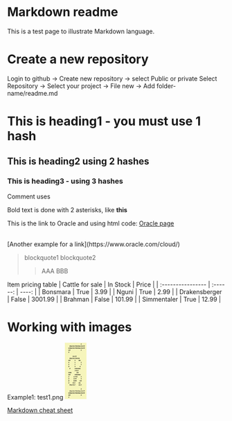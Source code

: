 # Markdown readme


This is a test page to illustrate Markdown language.

# Create a new repository
Login to github -> Create new repository -> select Public or private
Select Repository -> Select your project -> File new -> Add folder-name/readme.md

<!-- This is a test document to show markdown language:
30 July 2024
Ver 1.0

In vscode use Shift cmd V to preview markdown
copy more markdown code from github:https://github.com/oracle-devrel/technology-engineering/tree/main/cloud-infrastructure/compute-including-hpc

Microsoft Word to markdown converter tool: see https://pandoc.org/installing.html
-->


# This is heading1 - you must use 1 hash

## This is heading2 using 2 hashes

### This is heading3 - using 3 hashes

Comment uses <!--
-->

Bold text is done with 2 asterisks, like **this**

This is the link to Oracle and using html code: <a href="http://www.oracle.com">Oracle page</a>

<BR>
[Another example for a link](https://www.oracle.com/cloud/)

> blockquote1
> blockquote2
>> AAA
>> BBB


<!-- This is a table. See https://www.codecademy.com/resources/docs/markdown/tables
-->
Item pricing table
| Cattle for sale | In Stock | Price |
| :---------------- | :------: | ----: |
| Bonsmara        |   True   | 3.99 |
| Nguni           |   True   | 2.99 |
| Drakensberger    |  False   | 3001.99 |
| Brahman |  False   | 101.99 |
| Simmentaler |  True   | 12.99 |


# Working with images
Example1: test1.png
<img title="This is a test image" alt="On mouse over text" src="../images/test.png" width="50">

<!-- Comment: 
Example2: test2.jpg
<img src="../images/test.jpg" alt="test2" width="200"/>
-->

[Markdown cheat sheet](https://www.markdownguide.org/cheat-sheet/)
